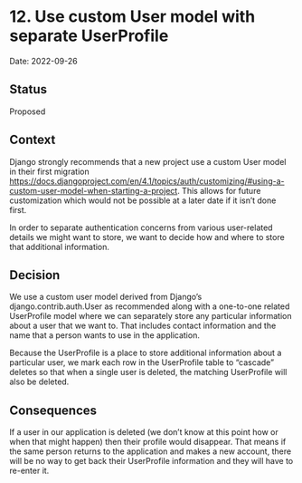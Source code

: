 # 12. Use custom User model with separate UserProfile

Date: 2022-09-26

## Status

Proposed

## Context

Django strongly recommends that a new project use a custom User model in their
first migration
<https://docs.djangoproject.com/en/4.1/topics/auth/customizing/#using-a-custom-user-model-when-starting-a-project>.
This allows for future customization which would not be possible at a later
date if it isn’t done first.

In order to separate authentication concerns from various user-related details
we might want to store, we want to decide how and where to store that
additional information.

## Decision

We use a custom user model derived from Django’s django.contrib.auth.User as
recommended along with a one-to-one related UserProfile model where we can
separately store any particular information about a user that we want to. That
includes contact information and the name that a person wants to use in the
application.

Because the UserProfile is a place to store additional information about a
particular user, we mark each row in the UserProfile table to “cascade” deletes
so that when a single user is deleted, the matching UserProfile will also be
deleted.

## Consequences

If a user in our application is deleted (we don’t know at this point how or
when that might happen) then their profile would disappear. That means if the
same person returns to the application and makes a new account, there will be
no way to get back their UserProfile information and they will have to re-enter
it.
